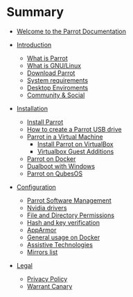 # Summary

- [Welcome to the Parrot Documentation](<./welcome-to-parrot-doc.md>)

- [Introduction]()
    - [What is Parrot](<./what-is-parrot.md>)
    - [What is GNU/Linux](<./gnu-linux-basics.md>)
    - [Download Parrot](<./download-parrot.md>)
    - [System requirements](./system-requirements.md)
    - [Desktop Enviroments](<./desktop-enviroments.md>)
    - [Community & Social](<./community.md>)

- [Installation]()
    - [Install Parrot](<./installation.md>)
    - [How to create a Parrot USB drive](<./how-to-create-a-parrot-usb-drive.md>)
    - [Parrot in a Virtual Machine]()
        - [Install Parrot on VirtualBox](<./install-parrot-on-virtualbox.md>)
        - [Virtualbox Guest Additions](<./virtualbox-guest-additions.md>)
    - [Parrot on Docker](<./parrot-on-docker.md>)
    - [Dualboot with Windows](<./dualboot-with-windows.md>)
    - [Parrot on QubesOS](<./parrot-on-qubesos.md>)

- [Configuration]()
    - [Parrot Software Management](<./parrot-software-management.md>)
    - [Nvidia drivers](<./nvidia-drivers.md>)
    - [File and Directory Permissions](<./file-and-directory-permissions.md>)
    - [Hash and key verification](<./hash-and-key-verification.md>)
    - [AppArmor](<./apparmor.md>)
    - [General usage on Docker](<./general-usage-docker.md>)
    - [Assistive Technologies](<./assistive-technologies.md>)
    - [Mirrors list](<./mirrors-list.md>)

- [Legal]()
    - [Privacy Policy](<./privacy-policy.md>)
    - [Warrant Canary](<./warrant-canary.md>)
